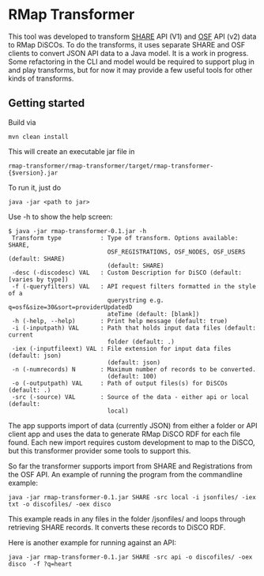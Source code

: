 # RMap Transformer
This tool was developed to transform [SHARE](https://share.osf.io/) API (V1) and [OSF](https://osf.io) API (v2) data to RMap DiSCOs.  To do the transforms, it uses separate SHARE and OSF clients to convert JSON API data to a Java model. It is a work in progress. Some refactoring in the CLI and model would be required to support plug in and play transforms, but for now it may provide a few useful tools for other kinds of transforms.

## Getting started
Build via 
```
mvn clean install
```
This will create an executable jar file in 
```
rmap-transformer/rmap-transformer/target/rmap-transformer-{$version}.jar
```
To run it, just do 
```
java -jar <path to jar>
```
Use -h to show the help screen:
```
$ java -jar rmap-transformer-0.1.jar -h
 Transform type           : Type of transform. Options available: SHARE,
                            OSF_REGISTRATIONS, OSF_NODES, OSF_USERS (default: SHARE)
                            (default: SHARE)
 -desc (-discodesc) VAL   : Custom Description for DiSCO (default: [varies by type])
 -f (-queryfilters) VAL   : API request filters formatted in the style of a
                            querystring e.g. q=osf&size=30&sort=providerUpdatedD
                            ateTime (default: [blank])
 -h (-help, --help)       : Print help message (default: true)
 -i (-inputpath) VAL      : Path that holds input data files (default: current
                            folder (default: .)
 -iex (-inputfileext) VAL : File extension for input data files (default: json)
                            (default: json)
 -n (-numrecords) N       : Maximum number of records to be converted.
                            (default: 100)
 -o (-outputpath) VAL     : Path of output files(s) for DiSCOs (default: .)
 -src (-source) VAL       : Source of the data - either api or local (default:
                            local)
```
The app supports import of data (currently JSON) from either a folder or API client app and uses the data to generate RMap DiSCO RDF for each file found.  Each new import requires custom development to map to the DiSCO, but this transformer provider some tools to support this. 

So far the transformer supports import from SHARE and Registrations from the OSF API.
An example of running the program from the commandline example:
```
java -jar rmap-transformer-0.1.jar SHARE -src local -i jsonfiles/ -iex txt -o discofiles/ -oex disco 
```
This example reads in any files in the folder /jsonfiles/ and loops through retrieving SHARE records. 
It converts these records to DiSCO RDF.

Here is another example for running against an API:
```
java -jar rmap-transformer-0.1.jar SHARE -src api -o discofiles/ -oex disco  -f ?q=heart
```



